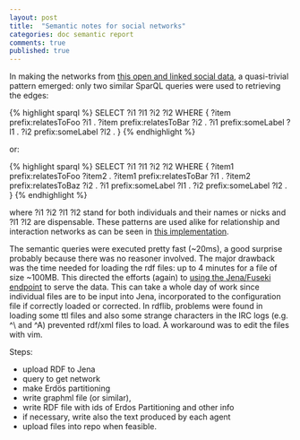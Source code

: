 ```yaml
---
layout: post
title:  "Semantic notes for social networks"
categories: doc semantic report
comments: true
published: true
---
```

In making the networks from [this open and linked social data][gh],
a quasi-trivial pattern emerged: only two similar SparQL queries
were used to retrieving the edges:

{% highlight sparql %}
SELECT ?i1 ?l1 ?i2 ?l2 WHERE { ?item prefix:relatesToFoo ?i1 .
                               ?item prefix:relatesToBar ?i2 .
                               ?i1   prefix:someLabel ?l1 .
                               ?i2   prefix:someLabel ?l2 . }
{% endhighlight %}

or:

{% highlight sparql %}
SELECT ?i1 ?l1 ?i2 ?l2 WHERE { ?item1 prefix:relatesToFoo ?item2 .
                               ?item1 prefix:relatesToBar ?i1 .
                               ?item2 prefix:relatesToBaz ?i2 .
                               ?i1    prefix:someLabel    ?l1 .
                               ?i2    prefix:someLabel    ?l2 . }
{% endhighlight %}

where ?i1 ?i2 ?l1 ?l2 stand for both individuals and their names
or nicks and ?l1 ?l2 are dispensable.
These patterns are used alike for relationship and interaction networks
as can be seen in [this implementation][sparqlscript].

The semantic queries were executed pretty fast (~20ms),
a good surprise probably because there was no reasoner involved.
The major drawback was the time needed for loading the rdf files:
up to 4 minutes for a file of size ~100MB.
This directed the efforts (again) to [using the Jena/Fuseki endpoint][fjena]
to serve the data.
This can take a whole day of work since individual files
are to be input into Jena, incorporated to the configuration
file if correctly loaded or corrected.
In rdflib, problems were found in loading some ttl files and also
some strange characters in the IRC logs (e.g. ^\ and ^A) prevented
rdf/xml files to load. A workaround was to edit the files with vim.

Steps:

- upload RDF to Jena
- query to get network
- make Erdös partitioning
- write graphml file (or similar),
- write RDF file with ids of Erdos Partitioning and other info
- if necessary, write also the text produced by each agent
- upload files into repo when feasible.


[sched]: http://ttm.github.io/doctorate,/plan/2015/12/01/resume-doctorate.html
[gh]:      https://github.com/OpenLinkedSocialData
[fjena]:      https://jena.apache.org/documentation/serving_data/
[sparqlscript]:      https://github.com/ttm/percolation/blob/master/tests/makeBasicStructs.py
